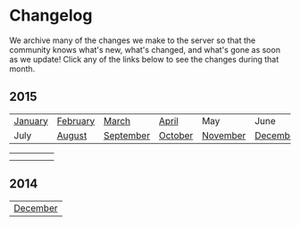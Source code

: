 ---
---
# Changelog

We archive many of the changes we make to the server so that the community knows what's new, what's changed, and what's gone as soon as we update! Click any of the links below to see the changes during that month.


## 2015
|  |  |  |  |  |  |  |
| --- | --- | --- | --- | --- | --- | --- |
|[January](/changelog/2015/1.md) | [February](/changelog/2015/2.md) | [March](/changelog/2015/3.md) | [April](/changelog/2015/4.md) | May | June |
|July | [August](/changelog/2015/8.md) | [September](/changelog/2015/9.md) | [October](/changelog/2015/10.md) | [November](/changelog/2015/11.md) | [December](/changelog/2015/12.md)|

|   	|   	|   	|   	|   	|
|---	|---	|---	|---	|---	|
|   	|   	|   	|   	|   	|
|   	|   	|   	|   	|   	|

## 2014
| |
| ---
| [December](/changelog/2014/12.md) |
